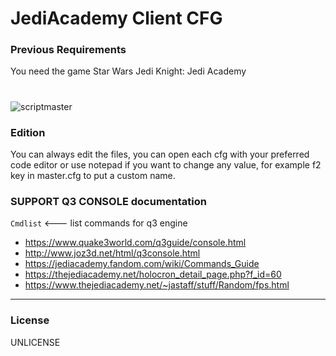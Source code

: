 # JediAcademy Client CFG

### Previous Requirements
You need the game Star Wars Jedi Knight: Jedi Academy
#
![scriptmaster](https://user-images.githubusercontent.com/72775296/120123985-e318e900-c17f-11eb-83f3-36ddedcf394c.jpg)

### Edition
You can always edit the files, you can open each cfg with your preferred code editor or use notepad if you want to change any value, for example f2 key in master.cfg to put a custom name.

### SUPPORT Q3 CONSOLE documentation

`Cmdlist` <--- list commands for q3 engine
- https://www.quake3world.com/q3guide/console.html
- http://www.joz3d.net/html/q3console.html
- https://jediacademy.fandom.com/wiki/Commands_Guide
- https://thejediacademy.net/holocron_detail_page.php?f_id=60
- https://www.thejediacademy.net/~jastaff/stuff/Random/fps.html

<hr/>

### License
UNLICENSE
